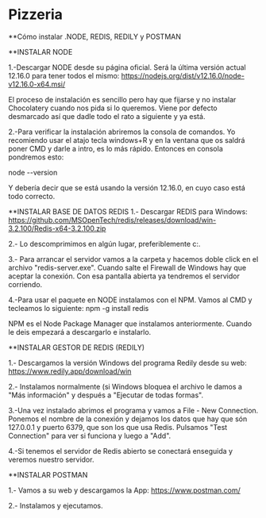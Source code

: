 # Pizzeria

**Cómo instalar .NODE, REDIS, REDILY y POSTMAN

**INSTALAR NODE

1.-Descargar NODE desde su página oficial. Será la última versión actual 12.16.0 para tener todos el mismo:
	https://nodejs.org/dist/v12.16.0/node-v12.16.0-x64.msi/

El proceso de instalación es sencillo pero hay que fijarse y no instalar Chocolatery cuando nos pida si lo queremos. Viene por defecto desmarcado así que dadle todo el rato a siguiente y ya está.

2.-Para verificar la instalación abriremos la consola de comandos. Yo recomiendo usar el atajo tecla windows+R y en la ventana que os saldrá poner CMD y darle a intro, es lo más rápido.
Entonces en consola pondremos esto:
	
  node --version

Y debería decir que se está usando la versión 12.16.0, en cuyo caso está todo correcto.

**INSTALAR BASE DE DATOS REDIS
1.- Descargar REDIS para Windows:
	https://github.com/MSOpenTech/redis/releases/download/win-3.2.100/Redis-x64-3.2.100.zip
	
2.- Lo descomprimimos en algún lugar, preferiblemente c:\. 

3.- Para arrancar el servidor vamos a la carpeta y hacemos doble click en el archivo "redis-server.exe". Cuando salte el Firewall de Windows hay que aceptar la conexión. Con esa pantalla abierta ya tendremos el servidor corriendo.

4.-Para usar el paquete en NODE instalamos con el NPM. Vamos al CMD y tecleamos lo siguiente:
	npm -g install redis

NPM es el Node Package Manager que instalamos anteriormente. Cuando le deis empezará a descargarlo e instalarlo.

**INSTALAR GESTOR DE REDIS (REDILY)

1.- Descargamos la versión Windows del programa Redily desde su web:
	https://www.redily.app/download/win
	
2.- Instalamos normalmente (si Windows bloquea el archivo le damos a "Más información" y después a "Ejecutar de todas formas".

3.-Una vez instalado abrimos el programa y vamos a File - New Connection. Ponemos el nombre de la conexión y dejamos los datos que hay que són 127.0.0.1 y puerto 6379, que son los que usa Redis. Pulsamos "Test Connection" para ver si funciona y luego a "Add".

4.-Si tenemos el servidor de Redis abierto se conectará enseguida y veremos nuestro servidor.

**INSTALAR POSTMAN

1.- Vamos a su web y descargamos la App:
	https://www.postman.com/
	
2.- Instalamos y ejecutamos.
